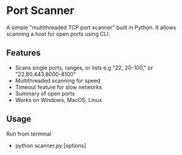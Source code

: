 
# Port Scanner

A simple "multithreaded TCP port scanner" built in Python.
It allows scanning a host for open ports using CLI.

## Features
- Scans single ports, ranges, or lists e.g "22, 20-100," or "22,80,443,8000-8100"
- Multithreaded scanning for speed
- Timeout feature for slow networks
- Summary of open ports
- Works on Windows, MacOS, Linux 

## Usage 
Run from terminal 
- python scanner.py <host> [options]

